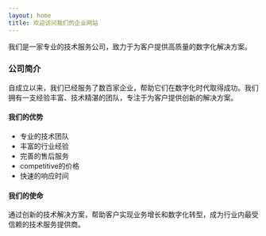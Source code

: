 ```yaml
---
layout: home
title: 欢迎访问我们的企业网站
---
```


<p class="lead">我们是一家专业的技术服务公司，致力于为客户提供高质量的数字化解决方案。</p>

<div class="row mt-4">
  <div class="col-12">
    <h3>公司简介</h3>
    <p>自成立以来，我们已经服务了数百家企业，帮助它们在数字化时代取得成功。我们拥有一支经验丰富、技术精湛的团队，专注于为客户提供创新的解决方案。</p>
  </div>
</div>

<div class="row mt-4">
  <div class="col-md-6">
    <h4><i class="bi bi-lightbulb me-2"></i>我们的优势</h4>
    <ul>
      <li>专业的技术团队</li>
      <li>丰富的行业经验</li>
      <li>完善的售后服务</li>
      <li> competitive的价格</li>
      <li>快速的响应时间</li>
    </ul>
  </div>
  <div class="col-md-6">
    <h4><i class="bi bi-flag me-2"></i>我们的使命</h4>
    <p>通过创新的技术解决方案，帮助客户实现业务增长和数字化转型，成为行业内最受信赖的技术服务提供商。</p>
  </div>
</div>